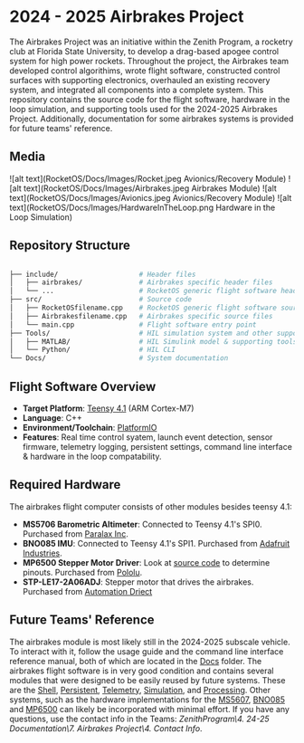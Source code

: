 # 2024 - 2025 Airbrakes Project

The Airbrakes Project was an initiative within the Zenith Program, a rocketry club at Florida State University, to develop a drag-based apogee control system for high power rockets. Throughout the project, the Airbrakes team developed control algorithims, wrote flight software, constructed control surfaces with supporting electronics, overhauled an existing recovery system, and integrated all components into a complete system. This repository contains the source code for the flight software, hardware in the loop simulation, and supporting tools used for the 2024-2025 Airbrakes Project. Additionally, documentation for some airbrakes systems is provided for future teams' reference. 

## Media

![alt text](RocketOS/Docs/Images/Rocket.jpeg Avionics/Recovery Module)
![alt text](RocketOS/Docs/Images/Airbrakes.jpeg Airbrakes Module)
![alt text](RocketOS/Docs/Images/Avionics.jpeg Avionics/Recovery Module)
![alt text](RocketOS/Docs/Images/HardwareInTheLoop.png Hardware in the Loop Simulation)

## Repository Structure

```bash

├── include/                    # Header files
│   ├── airbrakes/              # Airbrakes specific header files
│   └── ...                     # RocketOS generic flight software header files
├── src/                        # Source code
│   ├── RocketOSfilename.cpp    # RocketOS generic flight software source files
│   ├── Airbrakesfilename.cpp   # Airbrakes specific source files
│   └── main.cpp                # Flight software entry point
├── Tools/                      # HIL simulation system and other supporting tools
│   ├── MATLAB/                 # HIL Simulink model & supporting tools
│   └── Python/                 # HIL CLI
└── Docs/                       # System documentation
```

## Flight Software Overview

- **Target Platform**: [Teensy 4.1](https://www.pjrc.com/store/teensy41.html) (ARM Cortex-M7)
- **Language**: C++
- **Environment/Toolchain**: [PlatformIO](https://docs.platformio.org/en/latest/boards/teensy/teensy41.html)
- **Features**: Real time control syatem, launch event detection, sensor firmware, telemetry logging, persistent settings, command line interface & hardware in the loop compatability.

## Required Hardware
The airbrakes flight computer consists of other modules besides teensy 4.1: 
- **MS5706 Barometric Altimeter**: Connected to Teensy 4.1's SPI0. Purchased from [Paralax Inc](https://www.parallax.com/product/altimeter-module-ms5607/).
- **BNO085 IMU**: Connected to Teensy 4.1's SPI1. Purchased from [Adafruit Industries](https://www.adafruit.com/product/4754).
- **MP6500 Stepper Motor Driver**: Look at [source code](RocketOS/src/AirbrakesActuator.cpp) to determine pinouts. Purchased from [Pololu](https://www.pololu.com/product/2968).
- **STP-LE17-2A06ADJ**: Stepper motor that drives the airbrakes. Purchased from [Automation Driect](https://www.automationdirect.com/adc/shopping/catalog/motion_control/stepper_motor_linear_actuators/stepper_motor_linear_actuators/stp-le17-2a06adj)

## Future Teams' Reference
The airbrakes module is most likely still in the 2024-2025 subscale vehicle. To interact with it, follow the usage guide and the command line interface reference manual, both of which are located in the [Docs](RocketOS/Docs) folder. The airbrakes flight software is in very good condition and contains several modules that were designed to be easily reused by future systems. These are the [Shell](RocketOS/include/shell), [Persistent](RocketOS/include/persistent), [Telemetry](RocketOS/include/telemetry), [Simulation](RocketOS/include/simulation), and [Processing](RocketOS/include/processing). Other systems, such as the hardware implementations for the [MS5607](RocketOS/src/AirbrakesSensors_Altimeter.cpp), [BNO085](RocketOS/src/AirbrakesSensors_IMU.cpp) and [MP6500](RocketOS/src/AirbrakesActuator.cpp) can likely be incorporated with minimal effort. If you have any questions, use the contact info in the Teams: *ZenithProgram\4. 24-25 Documentation\7. Airbrakes Project\4. Contact Info*.






